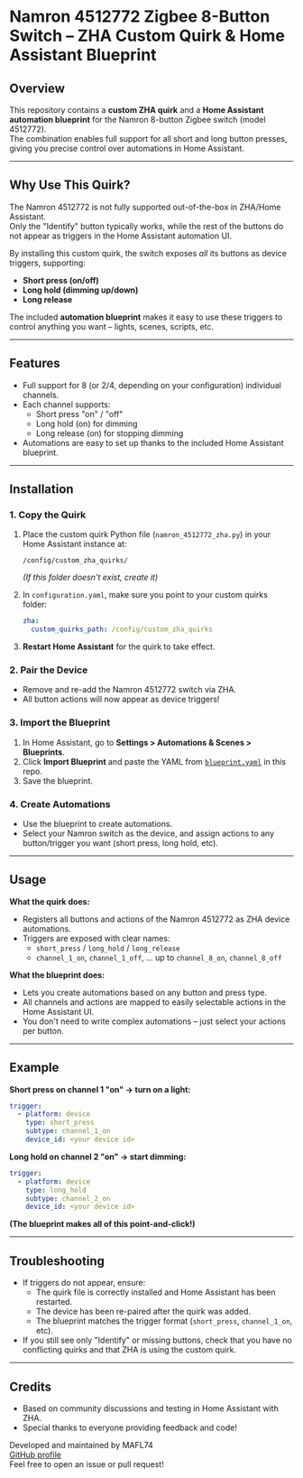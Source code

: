 
# Namron 4512772 Zigbee 8-Button Switch – ZHA Custom Quirk & Home Assistant Blueprint

## Overview

This repository contains a **custom ZHA quirk** and a **Home Assistant automation blueprint** for the Namron 8-button Zigbee switch (model 4512772).  
The combination enables full support for all short and long button presses, giving you precise control over automations in Home Assistant.

---

## Why Use This Quirk?

The Namron 4512772 is not fully supported out-of-the-box in ZHA/Home Assistant.  
Only the "Identify" button typically works, while the rest of the buttons do not appear as triggers in the Home Assistant automation UI.

By installing this custom quirk, the switch exposes *all* its buttons as device triggers, supporting:

- **Short press (on/off)**
- **Long hold (dimming up/down)**
- **Long release**

The included **automation blueprint** makes it easy to use these triggers to control anything you want – lights, scenes, scripts, etc.

---

## Features

- Full support for 8 (or 2/4, depending on your configuration) individual channels.
- Each channel supports:
  - Short press "on" / "off"
  - Long hold (on) for dimming
  - Long release (on) for stopping dimming
- Automations are easy to set up thanks to the included Home Assistant blueprint.

---

## Installation

### 1. Copy the Quirk

1. Place the custom quirk Python file (`namron_4512772_zha.py`) in your Home Assistant instance at:

   ```
   /config/custom_zha_quirks/
   ```

   *(If this folder doesn't exist, create it)*

2. In `configuration.yaml`, make sure you point to your custom quirks folder:

   ```yaml
   zha:
     custom_quirks_path: /config/custom_zha_quirks
   ```

3. **Restart Home Assistant** for the quirk to take effect.

### 2. Pair the Device

- Remove and re-add the Namron 4512772 switch via ZHA.
- All button actions will now appear as device triggers!

### 3. Import the Blueprint

1. In Home Assistant, go to **Settings > Automations & Scenes > Blueprints**.
2. Click **Import Blueprint** and paste the YAML from [`blueprint.yaml`](namron_4512772_blueprint.yaml) in this repo.
3. Save the blueprint.

### 4. Create Automations

- Use the blueprint to create automations.
- Select your Namron switch as the device, and assign actions to any button/trigger you want (short press, long hold, etc).

---

## Usage

**What the quirk does:**

- Registers all buttons and actions of the Namron 4512772 as ZHA device automations.
- Triggers are exposed with clear names:
  - `short_press` / `long_hold` / `long_release`
  - `channel_1_on`, `channel_1_off`, ... up to `channel_8_on`, `channel_8_off`

**What the blueprint does:**

- Lets you create automations based on any button and press type.
- All channels and actions are mapped to easily selectable actions in the Home Assistant UI.
- You don't need to write complex automations – just select your actions per button.

---

## Example

**Short press on channel 1 "on" → turn on a light:**

```yaml
trigger:
  - platform: device
    type: short_press
    subtype: channel_1_on
    device_id: <your device id>
```

**Long hold on channel 2 "on" → start dimming:**

```yaml
trigger:
  - platform: device
    type: long_hold
    subtype: channel_2_on
    device_id: <your device id>
```

**(The blueprint makes all of this point-and-click!)**

---

## Troubleshooting

- If triggers do not appear, ensure:
  - The quirk file is correctly installed and Home Assistant has been restarted.
  - The device has been re-paired after the quirk was added.
  - The blueprint matches the trigger format (`short_press`, `channel_1_on`, etc).
- If you still see only "Identify" or missing buttons, check that you have no conflicting quirks and that ZHA is using the custom quirk.

---

## Credits

- Based on community discussions and testing in Home Assistant with ZHA.
- Special thanks to everyone providing feedback and code!

Developed and maintained by MAFL74  
[GitHub profile](https://github.com/MAFL74)  
Feel free to open an issue or pull request!
